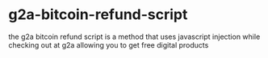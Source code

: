 # g2a-bitcoin-refund-script
the g2a bitcoin refund script is a method that uses javascript injection while checking out at g2a allowing you to get free digital products
